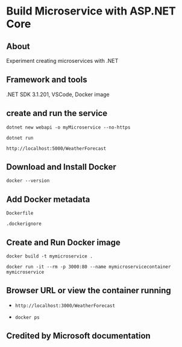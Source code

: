 # Build Microservice with ASP.NET Core

## About
Experiment creating microservices with .NET

## Framework and tools
.NET SDK 3.1.201, VSCode, Docker image

## create and run the service
`dotnet new webapi -o myMicroservice --no-https` 

`dotnet run` 

`http://localhost:5000/WeatherForecast` 

## Download and Install Docker
`docker --version` 

## Add Docker metadata
`Dockerfile`

`.dockerignore`

## Create and Run Docker image
`docker build -t mymicroservice .`

`docker run -it --rm -p 3000:80 --name mymicroservicecontainer mymicroservice`

## Browser URL or view the container running
- `http://localhost:3000/WeatherForecast`

- `docker ps`

## Credited by Microsoft documentation